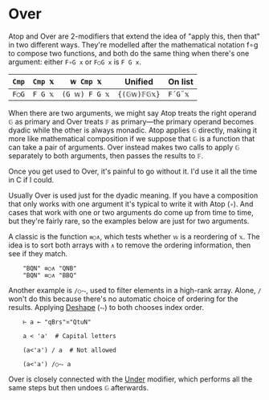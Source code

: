 # Over

Atop and Over are 2-modifiers that extend the idea of "apply this, then that" in two different ways. They're modelled after the mathematical notation f∘g to compose two functions, and both do the same thing when there's one argument: either `F∘G x` or `F○G x` is `F G x`.

<table>
  <thead>
    <tr>
      <th><code>Cmp</code></th>
      <th><code>Cmp 𝕩</code></th>
      <th><code>𝕨 Cmp 𝕩</code></th>
      <th>Unified</th>
      <th>On list</th>
    </tr>
  </thead>
  <tbody>
    <tr>
      <td><code>F○G</code></td>
      <td><code>F G 𝕩</code></td>
      <td><code>(G 𝕨) F G 𝕩</code></td>
      <td><code>{(𝔾𝕨)𝔽𝔾𝕩}</code></td>
      <td><code>F´G¨𝕩</code></td>
    </tr>
  </tbody>
</table>

When there are two arguments, we might say Atop treats the right operand `𝔾` as primary and Over treats `𝔽` as primary—the primary operand becomes dyadic while the other is always monadic. Atop applies `𝔾` directly, making it more like mathematical composition if we suppose that `𝔾` is a function that can take a pair of arguments. Over instead makes two calls to apply `𝔾` separately to both arguments, then passes the results to `𝔽`.

Once you get used to Over, it's painful to go without it. I'd use it all the time in C if I could.

Usually Over is used just for the dyadic meaning. If you have a composition that only works with one argument it's typical to write it with Atop (`∘`). And cases that work with one or two arguments do come up from time to time, but they're fairly rare, so the examples below are just for two arguments.

A classic is the function `≡○∧`, which tests whether `𝕨` is a reordering of `𝕩`. The idea is to sort both arrays with `∧` to remove the ordering information, then see if they match.

        "BQN" ≡○∧ "QNB"
        "BQN" ≡○∧ "BBQ"

Another example is `/○⥊`, used to filter elements in a high-rank array. Alone, `/` won't do this because there's no automatic choice of ordering for the results. Applying [Deshape](reshape.md) (`⥊`) to both chooses index order.

        ⊢ a ← "qBrs"≍"QtuN"

        a < 'a'  # Capital letters

        (a<'a') / a  # Not allowed

        (a<'a') /○⥊ a

Over is closely connected with the [Under](under.md) modifier, which performs all the same steps but then undoes `𝔾` afterwards.
